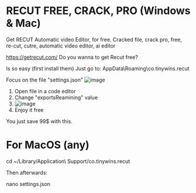 # RECUT FREE, CRACK, PRO (Windows & Mac)
Get RECUT Automatic video Editor, for free.
Cracked file, crack pro, free, re-cut, cutre, automatic video editor, ai editor

https://getrecut.com/
Do you wanna to get Recut free?

Is so easy (first install them)
Just go to: AppData\Roaming\co.tinywins.recut

Focus on the file "settings.json"
![image](https://github.com/Rafee3r/RECUT-FREE/assets/77352056/6a188263-c3bf-46ca-9888-b1f9aef66400)

1. Open file in a code editor
2. Change "exportsReamining" value
3. ![image](https://github.com/Rafee3r/RECUT-FREE/assets/77352056/6f3de64e-4166-40ae-8517-68beff4d49fd)
4. Enjoy it free

You just save 99$ with this.

# For MacOS (any)

cd ~/Library/Application\ Support/co.tinywins.recut

Then afterwards:

nano settings.json
